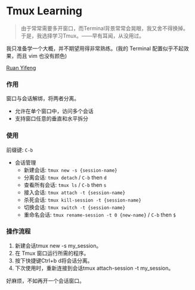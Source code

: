 # Tmux Learning
> 由于常常需要多开窗口，而Terminal背景常常会晃眼，我又舍不得换掉。
> 于是，我选择学习Tmux。——早有耳闻，从没用过。

我只准备学一个大概，并不期望用得非常熟练。(我的 Terminal 配置似乎不起效果，而且 vim
也没有颜色)

[Ruan Yifeng](https://www.ruanyifeng.com/blog/2019/10/tmux.html)

### 作用
窗口与会话解绑，将两者分离。

* 允许在单个窗口中，访问多个会话
* 支持窗口任意的垂直和水平拆分

### 使用
前缀键: `C-b`

* 会话管理
  * 新建会话: `tmux new -s {session-name}`
  * 分离会话: `tmux detach` / `C-b` then `d`
  * 查看所有会话: `tmux ls` / `C-b` then `s`
  * 接入会话: `tmux attach -t {session-name}`
  * 杀死会话: `tmux kill-session -t {session-name}`
  * 切换会话: `tmux switch -t {session-name}`
  * 重命名会话: `tmux rename-session -t 0 {new-name}` / `C-b` then `$`

### 操作流程
1. 新建会话tmux new -s my_session。
2. 在 Tmux 窗口运行所需的程序。
3. 按下快捷键Ctrl+b d将会话分离。
4. 下次使用时，重新连接到会话tmux attach-session -t my_session。

好麻烦，不如再开一个会话窗口。
